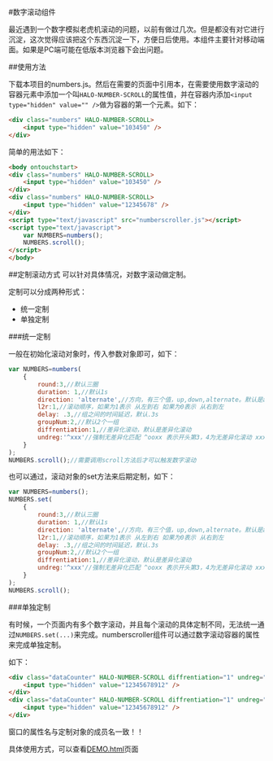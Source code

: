 #数字滚动组件

最近遇到一个数字模拟老虎机滚动的问题，以前有做过几次。但是都没有对它进行沉淀，这次觉得应该把这个东西沉淀一下，方便日后使用。本组件主要针对移动端面。如果是PC端可能在低版本浏览器下会出问题。

##使用方法

下载本项目的numbers.js。然后在需要的页面中引用本，在需要使用数字滚动的容器元素中添加一个叫`HALO-NUMBER-SCROLL`的属性值，并在容器内添加`<input type="hidden" value="" />`做为容器的第一个元素。如下：

```html
<div class="numbers" HALO-NUMBER-SCROLL>
	<input type="hidden" value="103450" />
</div>
```

简单的用法如下：

```html
<body ontouchstart>
<div class="numbers" HALO-NUMBER-SCROLL>
	<input type="hidden" value="103450" />
</div>
<div class="numbers" HALO-NUMBER-SCROLL>
    <input type="hidden" value="12345678" />
</div>
<script type="text/javascript" src="numberscroller.js"></script>
<script type="text/javascript">
	var NUMBERS=numbers();
	NUMBERS.scroll();
</script>
</body>
```
##定制滚动方式
可以针对具体情况，对数字滚动做定制。

定制可以分成两种形式：
- 统一定制
- 单独定制

###统一定制

一般在初始化滚动对象时，传入参数对象即可，如下：

```javascript
var NUMBERS=numbers(
	{
        round:3,//默认三圈
        duration: 1,//默认1s
        direction: 'alternate',//方向，有三个值，up,down,alternate。默认是alternate
        l2r:1,//滚动顺序，如果为1表示 从左到右 如果为0表示 从右到左
        delay: .3,//组之间的时间延迟，默认.3s
        groupNum:2,//默认2个一组
        diffrentiation:1,//差异化滚动，默认是差异化滚动
        undreg:'^xxx'//强制无差异化匹配 ^ooxx 表示开头第3，4为无差异化滚动 xxx$ 表示倒数的后三们为无差异滚动
    }
);
NUMBERS.scroll();//需要调用scroll方法后才可以触发数字滚动
```

也可以通过，滚动对象的set方法来后期定制，如下：

```javascript
var NUMBERS=numbers();
NUMBERS.set(
	{
        round:3,//默认三圈
        duration: 1,//默认1s
        direction: 'alternate',//方向，有三个值，up,down,alternate。默认是alternate
        l2r:1,//滚动顺序，如果为1表示 从左到右 如果为0表示 从右到左
        delay: .3,//组之间的时间延迟，默认.3s
        groupNum:2,//默认2个一组
        diffrentiation:1,//差异化滚动，默认是差异化滚动
        undreg:'^xxx'//强制无差异化匹配 ^ooxx 表示开头第3，4为无差异化滚动 xxx$ 表示倒数的后三们为无差异滚动
    }
);
NUMBERS.scroll();
```

###单独定制

有时候，一个页面内有多个数字滚动，并且每个滚动的具体定制不同，无法统一通过`NUMBERS.set(...)`来完成。numberscroller组件可以通过数字滚动容器的属性来完成单独定制。

如下：

```html
<div class="dataCounter" HALO-NUMBER-SCROLL diffrentiation="1" undreg="xxx$" l2r="1">
	<input type="hidden" value="12345678912" />
</div>
<div class="dataCounter" HALO-NUMBER-SCROLL diffrentiation="1" undreg="xxx$" l2r="0">
	<input type="hidden" value="12345678912" />
</div>
```

窗口的属性名与定制对象的成员名一致！！


具体使用方式，可以查看[DEMO.html](http://leeenx.github.io/numberscroller/DEMO.html)页面